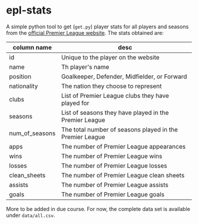 # epl-stats

A simple python tool to get (`get.py`) player stats for all players and seasons from the [official Premier League website](http://premierleague.com/). The stats obtained are:

| column name        | desc           |
| ------------|----------------|
| id | Unique to the player on the website |
| name | Th player's name |
| position | Goalkeeper, Defender, Midfielder, or Forward |
| nationality | The nation they choose to represent |
| clubs | List of Premier League clubs they have played for |
| seasons | List of seasons they have played in the Premier League |
| num_of_seasons | The total number of seasons played in the Premier League |
| apps | The number of Premier League appearances |
| wins | The number of Premier League wins |
| losses | The number of Premier League losses |
| clean_sheets | The number of Premier League clean sheets |
| assists | The number of Premier League assists |
| goals | The number of Premier League goals |

More to be added in due course. For now, the complete data set is available under `data/all.csv`. 